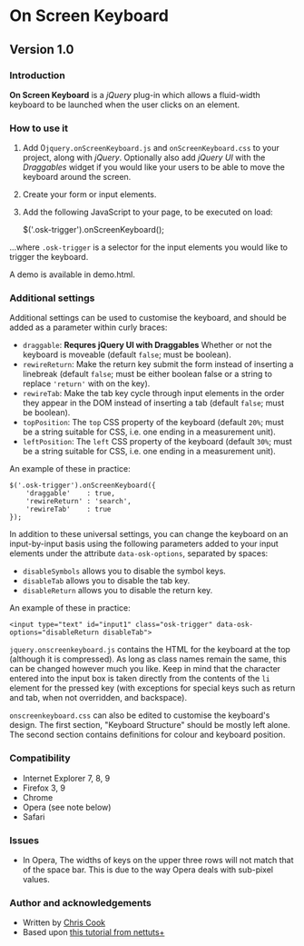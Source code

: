On Screen Keyboard
=============

Version 1.0
-----------

### Introduction

__On Screen Keyboard__ is a _jQuery_ plug-in which allows a fluid-width keyboard to be launched when the user clicks on an element.

### How to use it

1. Add 0`jquery.onScreenKeyboard.js` and `onScreenKeyboard.css` to your project, along with _jQuery_. Optionally also add _jQuery UI_ with the _Draggables_ widget if you would like your users to be able to move the keyboard around the screen.
2. Create your form or input elements.
3. Add the following JavaScript to your page, to be executed on load:

    $('.osk-trigger').onScreenKeyboard();

...where `.osk-trigger` is a selector for the input elements you would like to trigger the keyboard.

A demo is available in demo.html.

### Additional settings

Additional settings can be used to customise the keyboard, and should be added as a parameter within curly braces:

+ `draggable`: __Requres jQuery UI with Draggables__ Whether or not the keyboard is moveable (default `false`; must be boolean).
+ `rewireReturn`: Make the return key submit the form instead of inserting a linebreak (default `false`; must be either boolean false or a string to replace `'return'` with on the key).
+ `rewireTab`: Make the tab key cycle through input elements in the order they appear in the DOM instead of inserting a tab (default `false`; must be boolean).
+ `topPosition`: The `top` CSS property of the keyboard (default `20%`; must be a string suitable for CSS, i.e. one ending in a measurement unit).
+ `leftPosition`: The `left` CSS property of the keyboard (default `30%`; must be a string suitable for CSS, i.e. one ending in a measurement unit).

An example of these in practice:

    $('.osk-trigger').onScreenKeyboard({
        'draggable'    : true,
        'rewireReturn' : 'search',
        'rewireTab'    : true
    });

In addition to these universal settings, you can change the keyboard on an input-by-input basis using the following parameters added to your input elements under the attribute `data-osk-options`, separated by spaces:

+ `disableSymbols` allows you to disable the symbol keys.
+ `disableTab` allows you to disable the tab key.
+ `disableReturn` allows you to disable the return key.

An example of these in practice:

    <input type="text" id="input1" class="osk-trigger" data-osk-options="disableReturn disableTab">

`jquery.onscreenkeyboard.js` contains the HTML for the keyboard at the top (although it is compressed). As long as class names remain the same, this can be changed however much you like. Keep in mind that the character entered into the input box is taken directly from the contents of the `li` element for the pressed key (with exceptions for special keys such as return and tab, when not overridden, and backspace).
    
`onscreenkeyboard.css` can also be edited to customise the keyboard's design. The first section, "Keyboard Structure" should be mostly left alone. The second section contains definitions for colour and keyboard position.

### Compatibility

+ Internet Explorer 7, 8, 9
+ Firefox 3, 9
+ Chrome
+ Opera (see note below)
+ Safari

### Issues

+ In Opera, The widths of keys on the upper three rows will not match that of the space bar. This is due to the way Opera deals with sub-pixel values.

### Author and acknowledgements

+ Written by [Chris Cook](http://chris-cook.co.uk)
+ Based upon [this tutorial from nettuts+](http://net.tutsplus.com/tutorials/javascript-ajax/creating-a-keyboard-with-css-and-jquery/)
